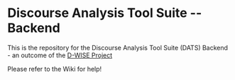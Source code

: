 # Discourse Analysis Tool Suite -- Backend

This is the repository for the Discourse Analysis Tool Suite (DATS) Backend - an outcome of
the [D-WISE Project](https://www.dwise.uni-hamburg.de/)

Please refer to the Wiki for help!
